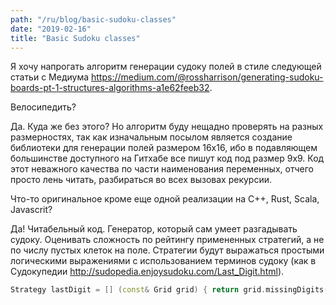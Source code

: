 ```yaml
---
path: "/ru/blog/basic-sudoku-classes"
date: "2019-02-16"
title: "Basic Sudoku classes"
---
```


Я хочу напрогать алгоритм генерации судоку полей в стиле следующей статьи с Медиума https://medium.com/@rossharrison/generating-sudoku-boards-pt-1-structures-algorithms-a1e62feeb32.

Велосипедить?

Да. Куда же без этого? Но алгоритм буду нещадно проверять на разных размерностях, так как изначальным посылом является создание библиотеки для генерации полей размером 16х16, ибо в подавляющем большинстве доступного на Гитхабе все пишут код под размер 9х9. Код этот неважного качества по части наименования переменных, отчего просто лень читать, разбираться во всех вызовах рекурсии.

Что-то оригинальное кроме еще одной реализации на C++, Rust, Scala, Javascrit?

Да! Читабельный код. Генератор, который сам умеет разгадывать судоку. Оценивать сложность по рейтингу примененных стратегий, а не по числу пустых клеток на поле. Стратегии будут выражаться простыми логическими выражениями с использованием терминов судоку (как в Судокупедии http://sudopedia.enjoysudoku.com/Last_Digit.html).

```c++
Strategy lastDigit = [] (const& Grid grid) { return grid.missingDigits() == 1; };
```
